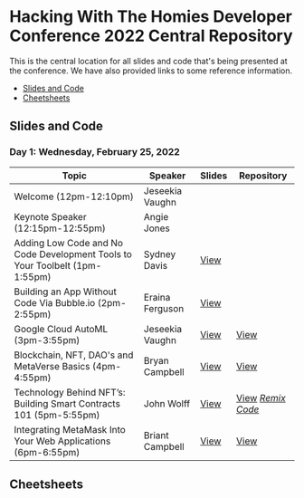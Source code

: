 # Hacking With The Homies Developer Conference 2022 Central Repository

This is the central location for all slides and code that's being presented at the conference.  We have also provided links to some reference information.

- [Slides and Code](#slidesandcode)
- [Cheetsheets](#cheetsheets)

## Slides and Code

### Day 1: Wednesday, February 25, 2022

| Topic | Speaker | Slides | Repository |
| ------- | ----- | -------| ---------- |
| Welcome (12pm-12:10pm) | Jeseekia Vaughn | ||
| Keynote Speaker (12:15pm-12:55pm) | Angie Jones | ||
| Adding Low Code and No Code Development Tools to Your Toolbelt (1pm-1:55pm) | Sydney Davis| [View](https://docs.google.com/presentation/d/1PdHwdwbt4OGGMi-KferKIHRZ22JXKaD-O_sOsX3FJ5k/edit?usp=sharing)| |
|Building an App Without Code Via Bubble.io (2pm-2:55pm)| Eraina Ferguson|[View](https://docs.google.com/presentation/d/1iV5yvQfg3RwzsvG24VNe9Fvn7ZYgMR-7ybv_R3ikfHs/edit#slide=id.g7e92ecccc8_1_19)| |
|Google Cloud AutoML (3pm-3:55pm) | Jeseekia Vaughn | [View](https://docs.google.com/presentation/d/1sQsCaxGkhmh7LoOE-9DDl_pMn2yFU2XxznwxreJChas/edit?usp=sharing)|[View](https://github.com/jeseekia/try-ml)|
|Blockchain, NFT, DAO's and MetaVerse Basics (4pm-4:55pm) | Bryan Campbell | [View](https://docs.google.com/presentation/d/1a7WbEca5I73fencB6fwFtsMIe6LvRMPeMDc-YYlZtsc/edit?usp=sharing)|[View]()|
|Technology Behind NFT’s: Building Smart Contracts 101 (5pm-5:55pm) | John Wolff | [View]( https://docs.google.com/presentation/d/1lsJUpjYBxb2M8yMtlNBfJks59DMlh4ggH2Kd0np2AZg/edit?usp=sharing)|[View](https://gist.github.com/JohnnyOkami/d9d1a65e246c3d0fda846bc5920c8081#file-readme-txt)  [*Remix Code*](https://gist.github.com/JohnnyOkami/d9d1a65e246c3d0fda846bc5920c8081)|
|Integrating MetaMask Into Your Web Applications (6pm-6:55pm) | Briant Campbell | [View](https://docs.google.com/presentation/d/1EDsno7Qw5DU-qZfia9MQ16ak4_y_cW5vh0VWwgCSA2o/edit#slide=id.g7e92ecccc8_1_19)|[View](https://github.com/BriantAnthony/hwth-2022-mmwallet-integration)|

## Cheetsheets
